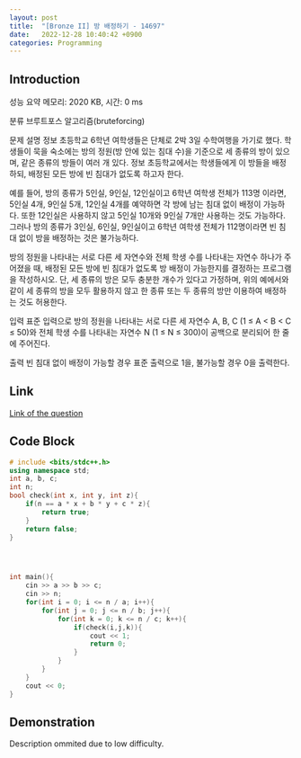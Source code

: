 ```yaml
---
layout: post
title:  "[Bronze II] 방 배정하기 - 14697"
date:   2022-12-28 10:40:42 +0900
categories: Programming
---
```


## Introduction

성능 요약
메모리: 2020 KB, 시간: 0 ms

분류
브루트포스 알고리즘(bruteforcing)

문제 설명
정보 초등학교 6학년 여학생들은 단체로 2박 3일 수학여행을 가기로 했다. 학생들이 묵을 숙소에는 방의 정원(방 안에 있는 침대 수)을 기준으로 세 종류의 방이 있으며, 같은 종류의 방들이 여러 개 있다. 정보 초등학교에서는 학생들에게 이 방들을 배정하되, 배정된 모든 방에 빈 침대가 없도록 하고자 한다.

예를 들어, 방의 종류가 5인실, 9인실, 12인실이고 6학년 여학생 전체가 113명 이라면, 5인실 4개, 9인실 5개, 12인실 4개를 예약하면 각 방에 남는 침대 없이 배정이 가능하다. 또한 12인실은 사용하지 않고 5인실 10개와 9인실 7개만 사용하는 것도 가능하다. 그러나 방의 종류가 3인실, 6인실, 9인실이고 6학년 여학생 전체가 112명이라면 빈 침대 없이 방을 배정하는 것은 불가능하다.

방의 정원을 나타내는 서로 다른 세 자연수와 전체 학생 수를 나타내는 자연수 하나가 주어졌을 때, 배정된 모든 방에 빈 침대가 없도록 방 배정이 가능한지를 결정하는 프로그램을 작성하시오. 단, 세 종류의 방은 모두 충분한 개수가 있다고 가정하며, 위의 예에서와 같이 세 종류의 방을 모두 활용하지 않고 한 종류 또는 두 종류의 방만 이용하여 배정하는 것도 허용한다.

입력
표준 입력으로 방의 정원을 나타내는 서로 다른 세 자연수 A, B, C (1 ≤ A < B < C ≤ 50)와 전체 학생 수를 나타내는 자연수 N (1 ≤ N ≤ 300)이 공백으로 분리되어 한 줄에 주어진다.

출력
빈 침대 없이 배정이 가능할 경우 표준 출력으로 1을, 불가능할 경우 0을 출력한다.

## Link

[Link of the question](https://www.acmicpc.net/problem/14697)

## Code Block

```c++
# include <bits/stdc++.h>
using namespace std;
int a, b, c;
int n;
bool check(int x, int y, int z){
    if(n == a * x + b * y + c * z){
        return true;
    }
    return false;
}




int main(){
    cin >> a >> b >> c;
    cin >> n;
    for(int i = 0; i <= n / a; i++){
        for(int j = 0; j <= n / b; j++){
            for(int k = 0; k <= n / c; k++){
                if(check(i,j,k)){
                    cout << 1;
                    return 0;
                }
            }
        }
    }
    cout << 0;
}
```

## Demonstration

Description ommited due to low difficulty.
